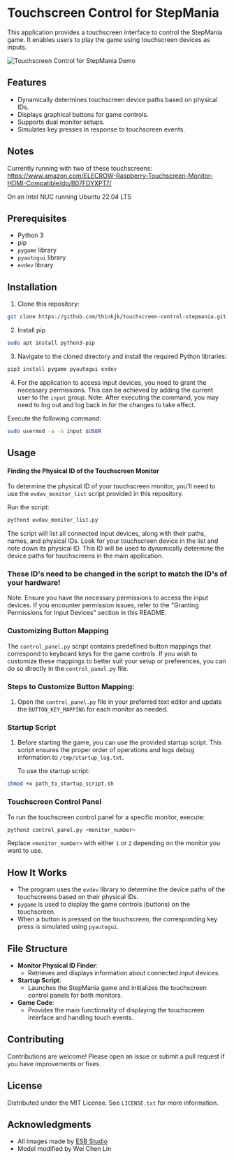 
Touchscreen Control for StepMania
=================================

This application provides a touchscreen interface to control the StepMania game. It enables users to play the game using touchscreen devices as inputs.

![Touchscreen Control for StepMania Demo](some_image.png)

Features
--------

-   Dynamically determines touchscreen device paths based on physical IDs.
-   Displays graphical buttons for game controls.
-   Supports dual monitor setups.
-   Simulates key presses in response to touchscreen events.


Notes
-------------
Currently running with two of these touchscreens: https://www.amazon.com/ELECROW-Raspberry-Touchscreen-Monitor-HDMI-Compatible/dp/B07FDYXPT7/

On an Intel NUC running Ubuntu 22.04 LTS

Prerequisites
-------------

-   Python 3
-   pip
-   `pygame` library
-   `pyautogui` library
-   `evdev` library

Installation
------------

1.  Clone this repository:

```bash
git clone https://github.com/thinkjk/touchscreen-control-stepmania.git
``````
2. Install pip
```bash
sudo apt install python3-pip
```
3.   Navigate to the cloned directory and install the required Python libraries:
```bash
pip3 install pygame pyautogui evdev
```
4. For the application to access input devices, you need to grant the necessary permissions. This can be achieved by adding the current user to the `input` group. Note: After executing the command, you may need to log out and log back in for the changes to take effect.

Execute the following command:

```bash
sudo usermod -a -G input $USER
```

Usage
-----

#### Finding the Physical ID of the Touchscreen Monitor

To determine the physical ID of your touchscreen monitor, you'll need to use the `evdev_monitor_list` script provided in this repository.

Run the script:

```bash
python3 evdev_monitor_list.py
```
The script will list all connected input devices, along with their paths, names, and physical IDs. Look for your touchscreen device in the list and note down its physical ID. This ID will be used to dynamically determine the device paths for touchscreens in the main application.

### These ID's need to be changed in the script to match the ID's of your hardware!

Note: Ensure you have the necessary permissions to access the input devices. If you encounter permission issues, refer to the "Granting Permissions for Input Devices" section in this README.

### Customizing Button Mapping

The `control_panel.py` script contains predefined button mappings that correspond to keyboard keys for the game controls. If you wish to customize these mappings to better suit your setup or preferences, you can do so directly in the `control_panel.py` file.

### Steps to Customize Button Mapping:

1. Open the `control_panel.py` file in your preferred text editor and update the `BUTTON_KEY_MAPPING` for each monitor as needed.


### Startup Script

1.  Before starting the game, you can use the provided startup script. This script ensures the proper order of operations and logs debug information to `/tmp/startup_log.txt`.

    To use the startup script:

```bash
chmod +x path_to_startup_script.sh
``````
### Touchscreen Control Panel

To run the touchscreen control panel for a specific monitor, execute:

```bash
python3 control_panel.py <monitor_number>
``````
Replace `<monitor_number>` with either `1` or `2` depending on the monitor you want to use.

How It Works
------------

-   The program uses the `evdev` library to determine the device paths of the touchscreens based on their physical IDs.
-   `pygame` is used to display the game controls (buttons) on the touchscreen.
-   When a button is pressed on the touchscreen, the corresponding key press is simulated using `pyautogui`.

File Structure
--------------

-   **Monitor Physical ID Finder**:
    -   Retrieves and displays information about connected input devices.
-   **Startup Script**:
    -   Launches the StepMania game and initializes the touchscreen control panels for both monitors.
-   **Game Code**:
    -   Provides the main functionality of displaying the touchscreen interface and handling touch events.

Contributing
------------

Contributions are welcome! Please open an issue or submit a pull request if you have improvements or fixes.

License
-------

Distributed under the MIT License. See `LICENSE.txt` for more information.

<!-- ACKNOWLEDGMENTS -->
## Acknowledgments

* All images made by [ESB Studio](https://www.instagram.com/esbstudios/)
* Model modified by Wei Chen Lin
